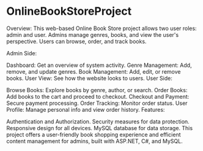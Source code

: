 # OnlineBookStoreProject
Overview:
This web-based Online Book Store project allows two user roles: admin and user. Admins manage genres, books, and view the user's perspective. Users can browse, order, and track books.

Admin Side:

Dashboard: Get an overview of system activity.
Genre Management: Add, remove, and update genres.
Book Management: Add, edit, or remove books.
User View: See how the website looks to users.
User Side:

Browse Books: Explore books by genre, author, or search.
Order Books: Add books to the cart and proceed to checkout.
Checkout and Payment: Secure payment processing.
Order Tracking: Monitor order status.
User Profile: Manage personal info and view order history.
Features:

Authentication and Authorization.
Security measures for data protection.
Responsive design for all devices.
MySQL database for data storage.
This project offers a user-friendly book shopping experience and efficient content management for admins, built with ASP.NET, C#, and MySQL.
